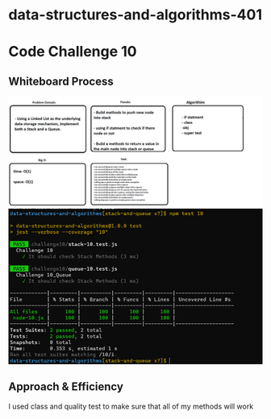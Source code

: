 # data-structures-and-algorithms-401
# Code Challenge 10

## Whiteboard Process
<!-- Embedded whiteboard image -->
![image](assets/Untitled.PNG)
![image](assets/Capture222.PNG)

## Approach & Efficiency
<!-- What approach did you take? Why? What is the Big O space/time for this approach? -->
I used class and quality test to make sure that all of my methods will work

